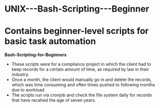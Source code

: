 # UNIX---Bash-Scripting---Beginner
# Contains beginner-level scripts for basic task automation
<b>Bash-Scripting-for-Beginners</b>
<ul></ul>
<ul class="roman">
  <li>These scripts were for a compliance project in which the client had to keep records for a certain amount of time, as required by law in their industry.</li>
  <li>Once a month, the client would manually go in and delete the records, which was time consuming and often times pushed to following months due to workload.</li>
  <li>The scripts run via cronjob and check the file system daily for records that have recahed the age of seven years.</li>
  
